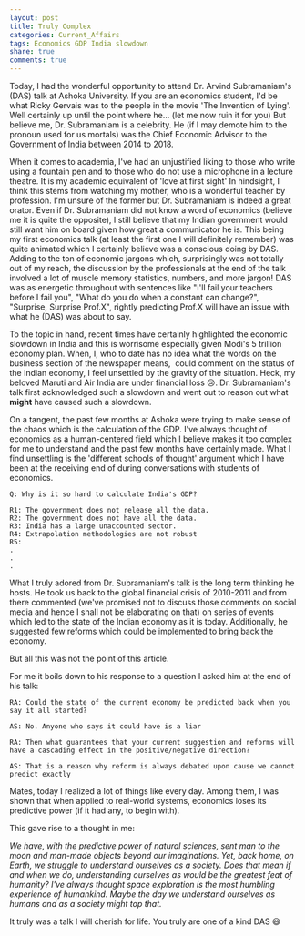 ```yaml
---
layout: post
title: Truly Complex
categories: Current_Affairs
tags: Economics GDP India slowdown
share: true
comments: true
---
```


Today, I had the wonderful opportunity to attend Dr. Arvind Subramaniam's (DAS) talk at Ashoka University. If you are an economics student, I'd be what Ricky Gervais was to the people in the movie 'The Invention of Lying'. Well certainly up until the point where he... (let me now ruin it for you)
But believe me, Dr. Subramaniam is a celebrity. He (if I may demote him to the pronoun used for us mortals) was the Chief Economic Advisor to the Government of India between 2014 to 2018. 

When it comes to academia, I've had an unjustified liking to those who write using a fountain pen and to those who do not use a microphone in a lecture theatre. It is my academic equivalent of 'love at first sight' In hindsight, I think this stems from watching my mother, who is a wonderful teacher by profession. I'm unsure of the former but Dr. Subramaniam is indeed a great orator. Even if Dr. Subramaniam did not know a word of economics (believe me it is quite the opposite), I still believe that my Indian government would still want him on board given how great a communicator he is. This being my first economics talk (at least the first one I will definitely remember) was quite animated which I certainly believe was a conscious doing by DAS. Adding to the ton of economic jargons which, surprisingly was not totally out of my reach, the discussion by the professionals at the end of the talk involved a lot of muscle memory statistics, numbers, and more jargon! DAS was as energetic throughout with sentences like "I'll fail your teachers before I fail you", "What do you do when a constant can change?", "Surprise, Surprise Prof.X", rightly predicting Prof.X will have an issue with what he (DAS) was about to say.

To the topic in hand, recent times have certainly highlighted the economic slowdown in India and this is worrisome especially given Modi's 5 trillion economy plan. When, I, who to date has no idea what the words on the business section of the newspaper means,  could comment on the status of the Indian economy, I feel unsettled by the gravity of the situation. Heck, my beloved Maruti and Air India are under financial loss 😢. Dr. Subramaniam's talk first acknowledged such a slowdown and went out to reason out what **might** have caused such a slowdown.


On a tangent, the past few months at Ashoka were trying to make sense of the chaos which is the calculation of the GDP. I've always thought of economics as a human-centered field which I believe makes it too complex for me to understand and the past few months have certainly made. What I find unsettling is the 'different schools of thought' argument which I have been at the receiving end of during conversations with students of economics. 

~~~
Q: Why is it so hard to calculate India's GDP?

R1: The government does not release all the data. 
R2: The government does not have all the data.
R3: India has a large unaccounted sector.
R4: Extrapolation methodologies are not robust
R5: 
.
.
.
~~~

What I truly adored from Dr. Subramaniam's talk is the long term thinking he hosts. He took us back to the global financial crisis of 2010-2011 and from there commented (we've promised not to discuss those comments on social media and hence I shall not be elaborating on that) on series of events which led to the state of the Indian economy as it is today. Additionally, he suggested few reforms which could be implemented to bring back the economy.

But all this was not the point of this article. 

For me it boils down to his response to a question I asked him at the end of his talk:
~~~
RA: Could the state of the current economy be predicted back when you say it all started?

AS: No. Anyone who says it could have is a liar

RA: Then what guarantees that your current suggestion and reforms will have a cascading effect in the positive/negative direction?

AS: That is a reason why reform is always debated upon cause we cannot predict exactly 
~~~

Mates, today I realized a lot of things like every day. Among them, I was shown that when applied to real-world systems, economics loses its predictive power (if it had any, to begin with).

This gave rise to a thought in me:

_We have, with the predictive power of natural sciences, sent man to the moon and man-made objects beyond our imaginations. 
Yet, back home, on Earth, we struggle to understand ourselves as a society. Does that mean if and when we do, understanding ourselves as would be the greatest feat of humanity? I've always thought space exploration is the most humbling experience of humankind. Maybe the day we understand ourselves as humans and as a society might top that._

It truly was a talk I will cherish for life. You truly are one of a kind DAS 😃
